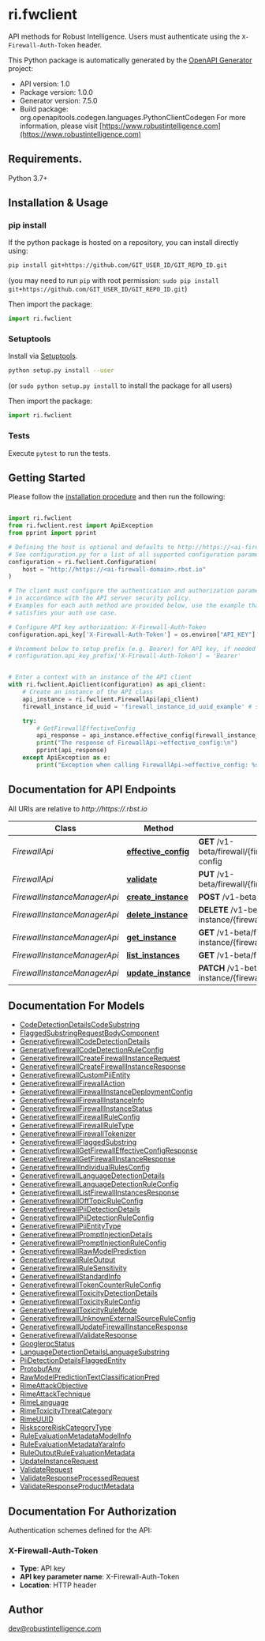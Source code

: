 # ri.fwclient
API methods for Robust Intelligence. Users must authenticate using the `X-Firewall-Auth-Token` header.

This Python package is automatically generated by the [OpenAPI Generator](https://openapi-generator.tech) project:

- API version: 1.0
- Package version: 1.0.0
- Generator version: 7.5.0
- Build package: org.openapitools.codegen.languages.PythonClientCodegen
For more information, please visit [https://www.robustintelligence.com](https://www.robustintelligence.com)

## Requirements.

Python 3.7+

## Installation & Usage
### pip install

If the python package is hosted on a repository, you can install directly using:

```sh
pip install git+https://github.com/GIT_USER_ID/GIT_REPO_ID.git
```
(you may need to run `pip` with root permission: `sudo pip install git+https://github.com/GIT_USER_ID/GIT_REPO_ID.git`)

Then import the package:
```python
import ri.fwclient
```

### Setuptools

Install via [Setuptools](http://pypi.python.org/pypi/setuptools).

```sh
python setup.py install --user
```
(or `sudo python setup.py install` to install the package for all users)

Then import the package:
```python
import ri.fwclient
```

### Tests

Execute `pytest` to run the tests.

## Getting Started

Please follow the [installation procedure](#installation--usage) and then run the following:

```python

import ri.fwclient
from ri.fwclient.rest import ApiException
from pprint import pprint

# Defining the host is optional and defaults to http://https://<ai-firewall-domain>.rbst.io
# See configuration.py for a list of all supported configuration parameters.
configuration = ri.fwclient.Configuration(
    host = "http://https://<ai-firewall-domain>.rbst.io"
)

# The client must configure the authentication and authorization parameters
# in accordance with the API server security policy.
# Examples for each auth method are provided below, use the example that
# satisfies your auth use case.

# Configure API key authorization: X-Firewall-Auth-Token
configuration.api_key['X-Firewall-Auth-Token'] = os.environ["API_KEY"]

# Uncomment below to setup prefix (e.g. Bearer) for API key, if needed
# configuration.api_key_prefix['X-Firewall-Auth-Token'] = 'Bearer'


# Enter a context with an instance of the API client
with ri.fwclient.ApiClient(configuration) as api_client:
    # Create an instance of the API class
    api_instance = ri.fwclient.FirewallApi(api_client)
    firewall_instance_id_uuid = 'firewall_instance_id_uuid_example' # str | Unique object ID.

    try:
        # GetFirewallEffectiveConfig
        api_response = api_instance.effective_config(firewall_instance_id_uuid)
        print("The response of FirewallApi->effective_config:\n")
        pprint(api_response)
    except ApiException as e:
        print("Exception when calling FirewallApi->effective_config: %s\n" % e)

```

## Documentation for API Endpoints

All URIs are relative to *http://https://<ai-firewall-domain>.rbst.io*

Class | Method | HTTP request | Description
------------ | ------------- | ------------- | -------------
*FirewallApi* | [**effective_config**](docs/FirewallApi.md#effective_config) | **GET** /v1-beta/firewall/{firewallInstanceId.uuid}/effective-config | GetFirewallEffectiveConfig
*FirewallApi* | [**validate**](docs/FirewallApi.md#validate) | **PUT** /v1-beta/firewall/{firewallInstanceId.uuid}/validate | Validate
*FirewallInstanceManagerApi* | [**create_instance**](docs/FirewallInstanceManagerApi.md#create_instance) | **POST** /v1-beta/firewall-instance | CreateFirewallInstance
*FirewallInstanceManagerApi* | [**delete_instance**](docs/FirewallInstanceManagerApi.md#delete_instance) | **DELETE** /v1-beta/firewall-instance/{firewallInstanceId.uuid} | DeleteFirewallInstance
*FirewallInstanceManagerApi* | [**get_instance**](docs/FirewallInstanceManagerApi.md#get_instance) | **GET** /v1-beta/firewall-instance/{firewallInstanceId.uuid} | GetFirewallInstance
*FirewallInstanceManagerApi* | [**list_instances**](docs/FirewallInstanceManagerApi.md#list_instances) | **GET** /v1-beta/firewall-instance | ListFirewallInstances
*FirewallInstanceManagerApi* | [**update_instance**](docs/FirewallInstanceManagerApi.md#update_instance) | **PATCH** /v1-beta/firewall-instance/{firewallInstance.firewallInstanceId.uuid} | UpdateFirewallInstance


## Documentation For Models

 - [CodeDetectionDetailsCodeSubstring](docs/CodeDetectionDetailsCodeSubstring.md)
 - [FlaggedSubstringRequestBodyComponent](docs/FlaggedSubstringRequestBodyComponent.md)
 - [GenerativefirewallCodeDetectionDetails](docs/GenerativefirewallCodeDetectionDetails.md)
 - [GenerativefirewallCodeDetectionRuleConfig](docs/GenerativefirewallCodeDetectionRuleConfig.md)
 - [GenerativefirewallCreateFirewallInstanceRequest](docs/GenerativefirewallCreateFirewallInstanceRequest.md)
 - [GenerativefirewallCreateFirewallInstanceResponse](docs/GenerativefirewallCreateFirewallInstanceResponse.md)
 - [GenerativefirewallCustomPiiEntity](docs/GenerativefirewallCustomPiiEntity.md)
 - [GenerativefirewallFirewallAction](docs/GenerativefirewallFirewallAction.md)
 - [GenerativefirewallFirewallInstanceDeploymentConfig](docs/GenerativefirewallFirewallInstanceDeploymentConfig.md)
 - [GenerativefirewallFirewallInstanceInfo](docs/GenerativefirewallFirewallInstanceInfo.md)
 - [GenerativefirewallFirewallInstanceStatus](docs/GenerativefirewallFirewallInstanceStatus.md)
 - [GenerativefirewallFirewallRuleConfig](docs/GenerativefirewallFirewallRuleConfig.md)
 - [GenerativefirewallFirewallRuleType](docs/GenerativefirewallFirewallRuleType.md)
 - [GenerativefirewallFirewallTokenizer](docs/GenerativefirewallFirewallTokenizer.md)
 - [GenerativefirewallFlaggedSubstring](docs/GenerativefirewallFlaggedSubstring.md)
 - [GenerativefirewallGetFirewallEffectiveConfigResponse](docs/GenerativefirewallGetFirewallEffectiveConfigResponse.md)
 - [GenerativefirewallGetFirewallInstanceResponse](docs/GenerativefirewallGetFirewallInstanceResponse.md)
 - [GenerativefirewallIndividualRulesConfig](docs/GenerativefirewallIndividualRulesConfig.md)
 - [GenerativefirewallLanguageDetectionDetails](docs/GenerativefirewallLanguageDetectionDetails.md)
 - [GenerativefirewallLanguageDetectionRuleConfig](docs/GenerativefirewallLanguageDetectionRuleConfig.md)
 - [GenerativefirewallListFirewallInstancesResponse](docs/GenerativefirewallListFirewallInstancesResponse.md)
 - [GenerativefirewallOffTopicRuleConfig](docs/GenerativefirewallOffTopicRuleConfig.md)
 - [GenerativefirewallPiiDetectionDetails](docs/GenerativefirewallPiiDetectionDetails.md)
 - [GenerativefirewallPiiDetectionRuleConfig](docs/GenerativefirewallPiiDetectionRuleConfig.md)
 - [GenerativefirewallPiiEntityType](docs/GenerativefirewallPiiEntityType.md)
 - [GenerativefirewallPromptInjectionDetails](docs/GenerativefirewallPromptInjectionDetails.md)
 - [GenerativefirewallPromptInjectionRuleConfig](docs/GenerativefirewallPromptInjectionRuleConfig.md)
 - [GenerativefirewallRawModelPrediction](docs/GenerativefirewallRawModelPrediction.md)
 - [GenerativefirewallRuleOutput](docs/GenerativefirewallRuleOutput.md)
 - [GenerativefirewallRuleSensitivity](docs/GenerativefirewallRuleSensitivity.md)
 - [GenerativefirewallStandardInfo](docs/GenerativefirewallStandardInfo.md)
 - [GenerativefirewallTokenCounterRuleConfig](docs/GenerativefirewallTokenCounterRuleConfig.md)
 - [GenerativefirewallToxicityDetectionDetails](docs/GenerativefirewallToxicityDetectionDetails.md)
 - [GenerativefirewallToxicityRuleConfig](docs/GenerativefirewallToxicityRuleConfig.md)
 - [GenerativefirewallToxicityRuleMode](docs/GenerativefirewallToxicityRuleMode.md)
 - [GenerativefirewallUnknownExternalSourceRuleConfig](docs/GenerativefirewallUnknownExternalSourceRuleConfig.md)
 - [GenerativefirewallUpdateFirewallInstanceResponse](docs/GenerativefirewallUpdateFirewallInstanceResponse.md)
 - [GenerativefirewallValidateResponse](docs/GenerativefirewallValidateResponse.md)
 - [GooglerpcStatus](docs/GooglerpcStatus.md)
 - [LanguageDetectionDetailsLanguageSubstring](docs/LanguageDetectionDetailsLanguageSubstring.md)
 - [PiiDetectionDetailsFlaggedEntity](docs/PiiDetectionDetailsFlaggedEntity.md)
 - [ProtobufAny](docs/ProtobufAny.md)
 - [RawModelPredictionTextClassificationPred](docs/RawModelPredictionTextClassificationPred.md)
 - [RimeAttackObjective](docs/RimeAttackObjective.md)
 - [RimeAttackTechnique](docs/RimeAttackTechnique.md)
 - [RimeLanguage](docs/RimeLanguage.md)
 - [RimeToxicityThreatCategory](docs/RimeToxicityThreatCategory.md)
 - [RimeUUID](docs/RimeUUID.md)
 - [RiskscoreRiskCategoryType](docs/RiskscoreRiskCategoryType.md)
 - [RuleEvaluationMetadataModelInfo](docs/RuleEvaluationMetadataModelInfo.md)
 - [RuleEvaluationMetadataYaraInfo](docs/RuleEvaluationMetadataYaraInfo.md)
 - [RuleOutputRuleEvaluationMetadata](docs/RuleOutputRuleEvaluationMetadata.md)
 - [UpdateInstanceRequest](docs/UpdateInstanceRequest.md)
 - [ValidateRequest](docs/ValidateRequest.md)
 - [ValidateResponseProcessedRequest](docs/ValidateResponseProcessedRequest.md)
 - [ValidateResponseProductMetadata](docs/ValidateResponseProductMetadata.md)


<a id="documentation-for-authorization"></a>
## Documentation For Authorization


Authentication schemes defined for the API:
<a id="X-Firewall-Auth-Token"></a>
### X-Firewall-Auth-Token

- **Type**: API key
- **API key parameter name**: X-Firewall-Auth-Token
- **Location**: HTTP header


## Author

dev@robustintelligence.com
